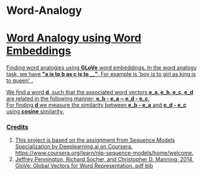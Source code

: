 # Word-Analogy

# <u>Word Analogy using Word Embeddings 
Finding word analogies using **GLoVe** word embeddings. 
In the word analogy task, we have **"a is to b as c is to __"**. For example is 'boy is to girl as king is to queen' .

We find a word **d**, such that the associated word vectors **e_a, e_b, e_c, e_d** are related in the following manner: **e_b - e_a ~ e_d - e_c**. <br>
For finding **d** we measure the similarity between **e_b - e_a** and **e_d - e_c** using **cosine** similarity. 




### Credits
1. This project is based on the assignment from Sequence Models Specialization by Deeplearning.ai on Coursera.
https://www.coursera.org/learn/nlp-sequence-models/home/welcome.
2. Jeffrey Pennington, Richard Socher, and Christopher D. Manning. 2014. GloVe: Global Vectors for Word Representation. [pdf](https://nlp.stanford.edu/pubs/glove.pdf) [bib](https://nlp.stanford.edu/pubs/glove.bib)
